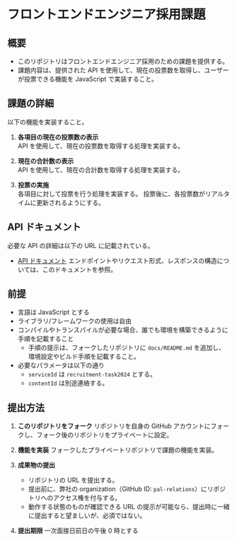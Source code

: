 # フロントエンドエンジニア採用課題

## 概要

- このリポジトリはフロントエンドエンジニア採用のための課題を提供する。
- 課題内容は、提供された API を使用して、現在の投票数を取得し、ユーザーが投票できる機能を JavaScript で実装すること。

## 課題の詳細

以下の機能を実装すること。

1. **各項目の現在の投票数の表示**  
   API を使用して、現在の投票数を取得する処理を実装する。

2. **現在の合計数の表示**  
   API を使用して、現在の合計数を取得する処理を実装する。

3. **投票の実施**  
   各項目に対して投票を行う処理を実装する。
   投票後に、各投票数がリアルタイムに更新されるようにする。

## API ドキュメント

必要な API の詳細は以下の URL に記載されている。

- [API ドキュメント](https://content-api-docs.palr.link/)
  エンドポイントやリクエスト形式、レスポンスの構造については、このドキュメントを参照。

## 前提

- 言語は JavaScript とする
- ライブラリ/フレームワークの使用は自由
- コンパイルやトランスパイルが必要な場合、誰でも環境を構築できるように手順を記載すること
  - 手順の提示は、フォークしたリポジトリに `docs/README.md` を追加し、環境設定やビルド手順を記載すること。
- 必要なパラメータは以下の通り
  - `serviceId` は `recruitment-task2024` とする。
  - `contentId` は別途連絡する。

## 提出方法

1. **このリポジトリをフォーク**
   リポジトリを自身の GitHub アカウントにフォークし、フォーク後のリポジトリをプライベートに設定。

2. **機能を実装**
   フォークしたプライベートリポジトリで課題の機能を実装。

3. **成果物の提出**

   - リポジトリの URL を提出する。
   - 提出前に、弊社の organization（GitHub ID: `pal-relations`）にリポジトリへのアクセス権を付与する。
   - 動作する状態のものが確認できる URL の提示が可能なら、提出時に一緒に提出すると望ましいが、必須ではない。

4. **提出期限**
   一次面接日前日の午後 0 時とする
